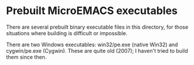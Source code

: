 # Prebuilt MicroEMACS executables

There are several prebuilt binary executable files in this directory,
for those situations where building is difficult or impossible.

There are two Windows executables: win32/pe.exe (native Win32)
and cygwin/pe.exe (Cygwin).  These are quite old (2007); I
haven't tried to build them since then.
